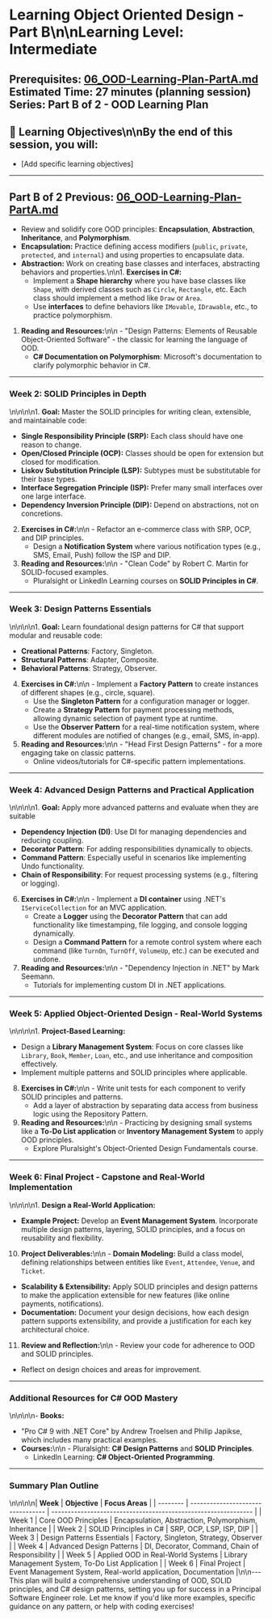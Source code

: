 # Learning Object Oriented Design - Part B\n\n**Learning Level**: Intermediate
**Prerequisites**: [06_OOD-Learning-Plan-PartA.md](06_OOD-Learning-Plan-PartA.md)
**Estimated Time**: 27 minutes (planning session)
**Series**: Part B of 2 - OOD Learning Plan
---
## 🎯 Learning Objectives\n\nBy the end of this session, you will:
- [Add specific learning objectives]
---
**Part B of 2**
Previous: [06_OOD-Learning-Plan-PartA.md](06_OOD-Learning-Plan-PartA.md)
---
- Review and solidify core OOD principles: **Encapsulation**, **Abstraction**, **Inheritance**, and **Polymorphism**.
- **Encapsulation:** Practice defining access modifiers (`public`, `private`, `protected`, and `internal`) and using properties to encapsulate data.
- **Abstraction:** Work on creating base classes and interfaces, abstracting behaviors and properties.\n\n1. **Exercises in C#:**
   - Implement a **Shape hierarchy** where you have base classes like `Shape`, with derived classes such as `Circle`, `Rectangle`, etc. Each class should implement a method like `Draw` or `Area`.
   - Use **interfaces** to define behaviors like `IMovable`, `IDrawable`, etc., to practice polymorphism.
1. **Reading and Resources:**\n\n   - "Design Patterns: Elements of Reusable Object-Oriented Software" - the classic for learning the language of OOD.
   - **C# Documentation on Polymorphism**: Microsoft's documentation to clarify polymorphic behavior in C#.
---
### **Week 2: SOLID Principles in Depth**\n\n\n\n1. **Goal:** Master the SOLID principles for writing clean, extensible, and maintainable code:
   - **Single Responsibility Principle (SRP):** Each class should have one reason to change.
   - **Open/Closed Principle (OCP):** Classes should be open for extension but closed for modification.
   - **Liskov Substitution Principle (LSP):** Subtypes must be substitutable for their base types.
   - **Interface Segregation Principle (ISP):** Prefer many small interfaces over one large interface.
   - **Dependency Inversion Principle (DIP):** Depend on abstractions, not on concretions.
2. **Exercises in C#:**\n\n   - Refactor an e-commerce class with SRP, OCP, and DIP principles.
   - Design a **Notification System** where various notification types (e.g., SMS, Email, Push) follow the ISP and DIP.
3. **Reading and Resources:**\n\n   - "Clean Code" by Robert C. Martin for SOLID-focused examples.
   - Pluralsight or LinkedIn Learning courses on **SOLID Principles in C#**.
---
### **Week 3: Design Patterns Essentials**\n\n\n\n1. **Goal:** Learn foundational design patterns for C# that support modular and reusable code:
   - **Creational Patterns**: Factory, Singleton.
   - **Structural Patterns**: Adapter, Composite.
   - **Behavioral Patterns**: Strategy, Observer.
4. **Exercises in C#:**\n\n   - Implement a **Factory Pattern** to create instances of different shapes (e.g., circle, square).
   - Use the **Singleton Pattern** for a configuration manager or logger.
   - Create a **Strategy Pattern** for payment processing methods, allowing dynamic selection of payment type at runtime.
   - Use the **Observer Pattern** for a real-time notification system, where different modules are notified of changes (e.g., email, SMS, in-app).
5. **Reading and Resources:**\n\n   - "Head First Design Patterns" - for a more engaging take on classic patterns.
   - Online videos/tutorials for C#-specific pattern implementations.
---
### **Week 4: Advanced Design Patterns and Practical Application**\n\n\n\n1. **Goal:** Apply more advanced patterns and evaluate when they are suitable
   - **Dependency Injection (DI)**: Use DI for managing dependencies and reducing coupling.
   - **Decorator Pattern**: For adding responsibilities dynamically to objects.
   - **Command Pattern**: Especially useful in scenarios like implementing Undo functionality.
   - **Chain of Responsibility**: For request processing systems (e.g., filtering or logging).
6. **Exercises in C#:**\n\n   - Implement a **DI container** using .NET's `IServiceCollection` for an MVC application.
   - Create a **Logger** using the **Decorator Pattern** that can add functionality like timestamping, file logging, and console logging dynamically.
   - Design a **Command Pattern** for a remote control system where each command (like `TurnOn`, `TurnOff`, `VolumeUp`, etc.) can be executed and undone.
7. **Reading and Resources:**\n\n   - "Dependency Injection in .NET" by Mark Seemann.
   - Tutorials for implementing custom DI in .NET applications.
---
### **Week 5: Applied Object-Oriented Design - Real-World Systems**\n\n\n\n1. **Project-Based Learning:**
   - Design a **Library Management System**: Focus on core classes like `Library`, `Book`, `Member`, `Loan`, etc., and use inheritance and composition effectively.
   - Implement multiple patterns and SOLID principles where applicable.
8. **Exercises in C#:**\n\n   - Write unit tests for each component to verify SOLID principles and patterns.
   - Add a layer of abstraction by separating data access from business logic using the Repository Pattern.
9. **Reading and Resources:**\n\n   - Practicing by designing small systems like a **To-Do List application** or **Inventory Management System** to apply OOD principles.
   - Explore Pluralsight's Object-Oriented Design Fundamentals course.
---
### **Week 6: Final Project - Capstone and Real-World Implementation**\n\n\n\n1. **Design a Real-World Application:**
   - **Example Project:** Develop an **Event Management System**. Incorporate multiple design patterns, layering, SOLID principles, and a focus on reusability and flexibility.
10. **Project Deliverables:**\n\n   - **Domain Modeling:** Build a class model, defining relationships between entities like `Event`, `Attendee`, `Venue`, and `Ticket`.
   - **Scalability & Extensibility:** Apply SOLID principles and design patterns to make the application extensible for new features (like online payments, notifications).
   - **Documentation:** Document your design decisions, how each design pattern supports extensibility, and provide a justification for each key architectural choice.
11. **Review and Reflection:**\n\n   - Review your code for adherence to OOD and SOLID principles.
   - Reflect on design choices and areas for improvement.
---
### **Additional Resources for C# OOD Mastery**\n\n\n\n- **Books:**
  - "Pro C# 9 with .NET Core" by Andrew Troelsen and Philip Japikse, which includes many practical examples.
- **Courses:**\n\n  - Pluralsight: **C# Design Patterns** and **SOLID Principles**.
  - LinkedIn Learning: **C# Object-Oriented Programming**.
---
### Summary Plan Outline\n\n\n\n| **Week** | **Objective**                     | **Focus Areas**                                                |
| -------- | --------------------------------- | -------------------------------------------------------------- |
| Week 1   | Core OOD Principles               | Encapsulation, Abstraction, Polymorphism, Inheritance          |
| Week 2   | SOLID Principles in C#            | SRP, OCP, LSP, ISP, DIP                                        |
| Week 3   | Design Patterns Essentials        | Factory, Singleton, Strategy, Observer                         |
| Week 4   | Advanced Design Patterns          | DI, Decorator, Command, Chain of Responsibility                |
| Week 5   | Applied OOD in Real-World Systems | Library Management System, To-Do List Application              |
| Week 6   | Final Project                     | Event Management System, Real-world application, Documentation |\n\n---
This plan will build a comprehensive understanding of OOD, SOLID principles, and C# design patterns, setting you up for success in a Principal Software Engineer role. Let me know if you'd like more examples, specific guidance on any pattern, or help with coding exercises!